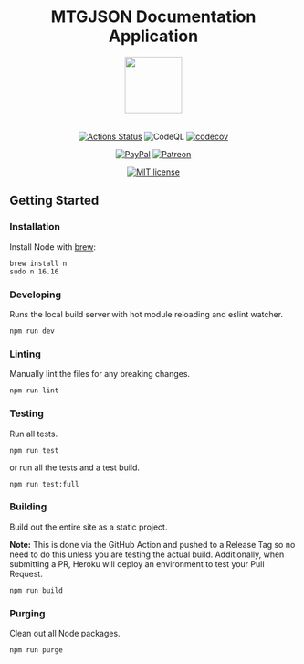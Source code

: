 <div align="center">

# MTGJSON Documentation Application

<img src="./docs/public/logo-mtgjson.svg" height="100px">
<br />
<br />

[![Actions Status](https://github.com/mtgjson/mtgjson-website/workflows/Node%20CI/badge.svg)](https://github.com/mtgjson/mtgjson-website/actions)
![CodeQL](https://github.com/mtgjson/mtgjson-website/workflows/CodeQL/badge.svg)
[![codecov](https://codecov.io/gh/mtgjson/mtgjson-website/branch/main/graph/badge.svg)](https://codecov.io/gh/mtgjson/mtgjson-website)

[![PayPal](https://img.shields.io/static/v1.svg?label=PayPal&message=Support%20MTGJSON&color=Blue&logo=paypal)](https://paypal.me/zachhalpern)
[![Patreon](https://img.shields.io/static/v1.svg?label=Patreon&message=Support%20MTGJSON&color=Orange&logo=patreon)](https://patreon.com/mtgjson)

[![MIT license](https://img.shields.io/badge/License-MIT-blue.svg)](https://github.com/mtgjson/mtgjson-website/blob/master/LICENSE)

</div>

## Getting Started

### **Installation**

Install Node with [brew](https://brew.sh):

```
brew install n
sudo n 16.16
```

### **Developing**

Runs the local build server with hot module reloading and eslint watcher.

```
npm run dev
```

### **Linting**

Manually lint the files for any breaking changes.

```
npm run lint
```

### **Testing**

Run all tests.

```
npm run test
```

or run all the tests and a test build.

```
npm run test:full
```

### **Building**

Build out the entire site as a static project.

**Note:** This is done via the GitHub Action and pushed to a Release Tag so no need to do this unless you are testing the actual build. Additionally, when submitting a PR, Heroku will deploy an environment to test your Pull Request.

```
npm run build
```

### **Purging**

Clean out all Node packages.

```
npm run purge
```
